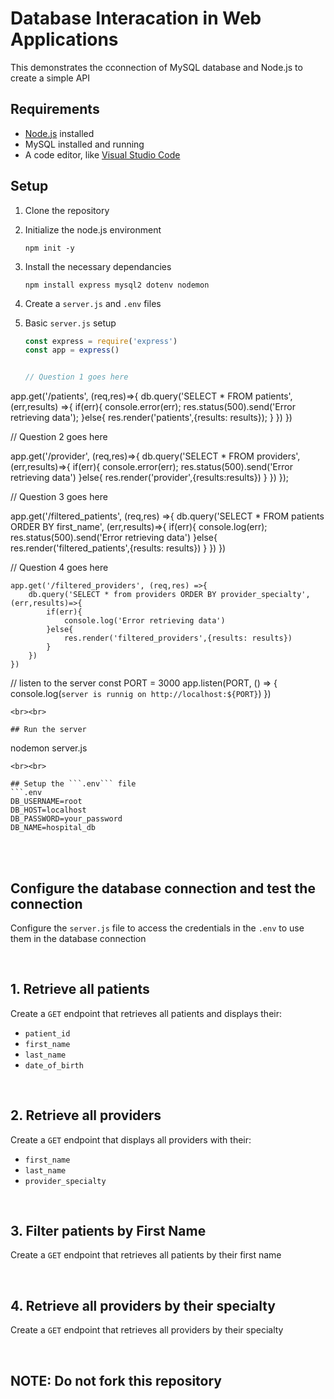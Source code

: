 # Database Interacation in Web Applications

This demonstrates the cconnection of MySQL database and Node.js to create a simple API

## Requirements
- [Node.js](https://nodejs.org/) installed
-  MySQL installed and running
-  A code editor, like [Visual Studio Code](https://code.visualstudio.com/download)

## Setup
1. Clone the repository
2. Initialize the node.js environment
   ```
   npm init -y
   ```
3. Install the necessary dependancies
   ```
   npm install express mysql2 dotenv nodemon
   ```
4. Create a ``` server.js ``` and ```.env``` files
5. Basic ```server.js``` setup
   <br>
   
   ```js
   const express = require('express')
   const app = express()

   
   // Question 1 goes here

app.get('/patients', (req,res)=>{
        db.query('SELECT * FROM patients',(err,results) =>{
            if(err){
                console.error(err);
                res.status(500).send('Error retrieving data');
            }else{
                res.render('patients',{results: results});
            }
        })
    })

   // Question 2 goes here

app.get('/provider', (req,res)=>{
        db.query('SELECT * FROM providers',(err,results)=>{
            if(err){
                console.error(err);
                res.status(500).send('Error retrieving data')
            }else{
                res.render('provider',{results:results})
            }
        })
    });

   // Question 3 goes here

   app.get('/filtered_patients', (req,res) =>{
        db.query('SELECT * FROM patients ORDER BY first_name', (err,results)=>{
            if(err){
                console.log(err);
                res.status(500).send('Error retrieving data')
            }else{
                res.render('filtered_patients',{results: results})
            }
        })
    })

   // Question 4 goes here

    app.get('/filtered_providers', (req,res) =>{
        db.query('SELECT * from providers ORDER BY provider_specialty',(err,results)=>{
            if(err){
                console.log('Error retrieving data')
            }else{
                res.render('filtered_providers',{results: results})
            }
        })
    })
   

   // listen to the server
   const PORT = 3000
   app.listen(PORT, () => {
     console.log(`server is runnig on http://localhost:${PORT}`)
   })
   ```
<br><br>

## Run the server
   ```
   nodemon server.js
   ```
<br><br>

## Setup the ```.env``` file
```.env
DB_USERNAME=root
DB_HOST=localhost
DB_PASSWORD=your_password
DB_NAME=hospital_db
```

<br><br>

## Configure the database connection and test the connection
Configure the ```server.js``` file to access the credentials in the ```.env``` to use them in the database connection

<br>

## 1. Retrieve all patients
Create a ```GET``` endpoint that retrieves all patients and displays their:
- ```patient_id```
- ```first_name```
- ```last_name```
- ```date_of_birth```

<br>

## 2. Retrieve all providers
Create a ```GET``` endpoint that displays all providers with their:
- ```first_name```
- ```last_name```
- ```provider_specialty```

<br>

## 3. Filter patients by First Name
Create a ```GET``` endpoint that retrieves all patients by their first name

<br>

## 4. Retrieve all providers by their specialty
Create a ```GET``` endpoint that retrieves all providers by their specialty

<br>


## NOTE: Do not fork this repository
